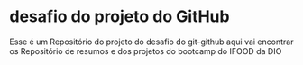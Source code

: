 # desafio do projeto do GitHub

Esse é um Repositório do projeto do desafio do git-github aqui vai encontrar os Repositório de resumos e dos projetos do bootcamp do IFOOD da DIO
